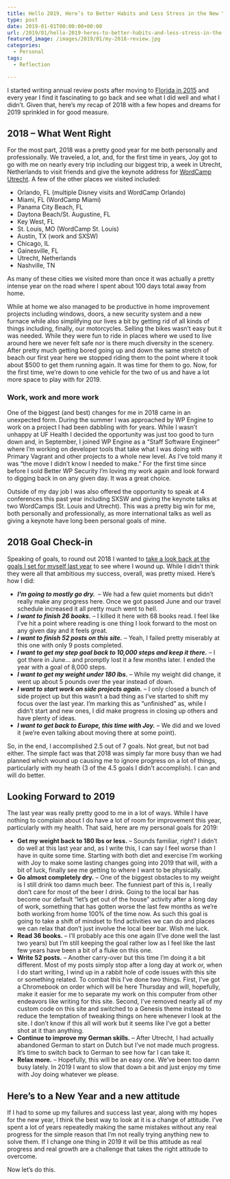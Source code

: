 ```yaml
---
title: Hello 2019, Here’s to Better Habits and Less Stress in the New Year
type: post
date: 2019-01-01T00:00:00+00:00
url: /2019/01/hello-2019-heres-to-better-habits-and-less-stress-in-the-new-year/
featured_image: /images/2019/01/my-2018-review.jpg
categories:
  - Personal
tags:
  - Reflection

---
```

I started writing annual review posts after moving to [Florida in 2015][1] and every year I find it fascinating to go back and see what I did well and what I didn’t. Given that, here’s my recap of 2018 with a few hopes and dreams for 2019 sprinkled in for good measure.
## 2018 – What Went Right

For the most part, 2018 was a pretty good year for me both personally and professionally. We traveled, a lot, and, for the first time in years, Joy got to go with me on nearly every trip including our biggest trip, a week in Utrecht, Netherlands to visit friends and give the keynote address for [WordCamp Utrecht][2]. A few of the other places we visited included:

<ul class="wp-block-list">
  <li>
    Orlando, FL (multiple Disney visits and WordCamp Orlando)
  </li>
  <li>
    Miami, FL (WordCamp Miami)
  </li>
  <li>
    Panama City Beach, FL
  </li>
  <li>
    Daytona Beach/St. Augustine, FL
  </li>
  <li>
    Key West, FL
  </li>
  <li>
    St. Louis, MO (WordCamp St. Louis)
  </li>
  <li>
    Austin, TX (work and SXSW)
  </li>
  <li>
    Chicago, IL
  </li>
  <li>
    Gainesville, FL
  </li>
  <li>
    Utrecht, Netherlands
  </li>
  <li>
    Nashville, TN
  </li>
</ul>

As many of these cities we visited more than once it was actually a pretty intense year on the road where I spent about 100 days total away from home.

While at home we also managed to be productive in home improvement projects including windows, doors, a new security system and a new furnace while also simplifying our lives a bit by getting rid of all kinds of things including, finally, our motorcycles. Selling the bikes wasn’t easy but it was needed. While they were fun to ride in places where we used to live around here we never felt safe nor is there much diversity in the scenery. After pretty much getting bored going up and down the same stretch of beach our first year here we stopped riding them to the point where it took about $500 to get them running again. It was time for them to go. Now, for the first time, we’re down to one vehicle for the two of us and have a lot more space to play with for 2019.

### Work, work and more work

One of the biggest (and best) changes for me in 2018 came in an unexpected form. During the summer I was approached by WP Engine to work on a project I had been dabbling with for years. While I wasn’t unhappy at UF Health I decided the opportunity was just too good to turn down and, in September, I joined WP Engine as a “Staff Software Engineer” where I’m working on developer tools that take what I was doing with Primary Vagrant and other projects to a whole new level. As I’ve told many it was “the move I didn’t know I needed to make.” For the first time since before I sold Better WP Security I’m loving my work again and look forward to digging back in on any given day. It was a great choice.

Outside of my day job I was also offered the opportunity to speak at 4 conferences this past year including SXSW and giving the keynote talks at two WordCamps (St. Louis and Utrecht). This was a pretty big win for me, both personally and professionally, as more international talks as well as giving a keynote have long been personal goals of mine.

## 2018 Goal Check-in

Speaking of goals, to round out 2018 I wanted to [take a look back at the goals I set for myself last year][3] to see where I wound up. While I didn’t think they were all that ambitious my success, overall, was pretty mixed. Here’s how I did:

<ul class="wp-block-list">
  <li>
    <strong><em>I’m going to mostly go dry. </em></strong>&nbsp;– We had a few quiet moments but didn’t really make any progress here. Once we got passed June and our travel schedule increased it all pretty much went to hell.
  </li>
  <li>
    <strong><em>I want to finish 26 books.</em></strong> – I killed it here with 68 books read. I feel like I’ve hit a point where reading is one thing I look forward to the most on any given day and it feels great.
  </li>
  <li>
    <strong><em>I want to finish 52 posts on this site.</em></strong> – Yeah, I failed pretty miserably at this one with only 9 posts completed.
  </li>
  <li>
    <strong><em>I want to get my step goal back to 10,000 steps and keep it there.</em></strong> – I got there in June… and promptly lost it a few months later. I ended the year with a goal of 8,000 steps.
  </li>
  <li>
    <strong><em>I want to get my weight under 180 lbs.</em></strong> – While my weight did change, it went up about 5 pounds over the year instead of down.
  </li>
  <li>
    <strong><em>I want to start work on side projects again.</em></strong> – I only closed a bunch of side project up but this wasn’t a bad thing as I’ve started to shift my focus over the last year. I’m marking this as “unfinished” as, while I didn’t start and new ones, I did make progress in closing up others and have plenty of ideas.
  </li>
  <li>
    <strong><em>I want to get back to Europe, this time with Joy.</em></strong> – We did and we loved it (we’re even talking about moving there at some point).
  </li>
</ul>

So, in the end, I accomplished 2.5 out of 7 goals. Not great, but not bad either. The simple fact was that 2018 was simply far more busy than we had planned which wound up causing me to ignore progress on a lot of things, particularly with my heath (3 of the 4.5 goals I didn’t accomplish). I can and will do better.

## Looking Forward to 2019

The last year was really pretty good to me in a lot of ways. While I have nothing to complain about I do have a lot of room for improvement this year, particularly with my health. That said, here are my personal goals for 2019:

<ul class="wp-block-list">
  <li>
    <strong>Get my weight back to 180 lbs or less.</strong> – Sounds familiar, right? I didn’t do well at this last year and, as I write this, I can say I feel worse than I have in quite some time. Starting with both diet and exercise I’m working with Joy to make some lasting changes going into 2019 that will, with a bit of luck, finally see me getting to where I want to be physically.
  </li>
  <li>
    <strong>Go almost completely dry.</strong> – One of the biggest obstacles to my weight is I still drink too damn much beer. The funniest part of this is, I really don’t care for most of the beer I drink. Going to the local bar has become our default “let’s get out of the house” activity after a long day of work, something that has gotten worse the last few months as we’re both working from home 100% of the time now. As such this goal is going to take a shift of mindset to find activities we can do and places we can relax that don’t just involve the local beer bar. Wish me luck.
  </li>
  <li>
    <strong>Read 36 books.</strong> – I’ll probably ace this one again (I’ve done well the last two years) but I’m still keeping the goal rather low as I feel like the last few years have been a bit of a fluke on this one.
  </li>
  <li>
    <strong>Write 52 posts.</strong> – Another carry-over but this time I’m doing it a bit different. Most of my posts simply stop after a long day at work or, when I do start writing, I wind up in a rabbit hole of code issues with this site or something related. To combat this I’ve done two things. First, I’ve got a Chromebook on order which will be here Thursday and will, hopefully, make it easier for me to separate my work on this computer from other endeavors like writing for this site. Second, I’ve removed nearly all of my custom code on this site and switched to a Genesis theme instead to reduce the temptation of tweaking things on here whenever I look at the site. I don’t know if this all will work but it seems like I’ve got a better shot at it than anything.
  </li>
  <li>
    <strong>Continue to improve my German skills.</strong> – After Utrecht, I had actually abandoned German to start on Dutch but I’ve not made much progress. It’s time to switch back to German to see how far I can take it.
  </li>
  <li>
    <strong>Relax more.</strong> – Hopefully, this will be an easy one. We’ve been too damn busy lately. In 2019 I want to slow that down a bit and just enjoy my time with Joy doing whatever we please.
  </li>
</ul>

## Here’s to a New Year and a new attitude

If I had to some up my failures and success last year, along with my hopes for the new year, I think the best way to look at it is a change of attitude. I’ve spent a lot of years repeatedly making the same mistakes without any real progress for the simple reason that I’m not really trying anything new to solve them. If I change one thing in 2019 it will be this attitude as real progress and real growth are a challenge that takes the right attitude to overcome.

Now let’s do this.

 [1]: /2016/01/the-year-without-beer/
 [2]: https://2018.utrecht.wordcamp.org/
 [3]: /2018/01/goodbye-2017-and-hello-2018-goals-hopes-and-spoiled-plans/